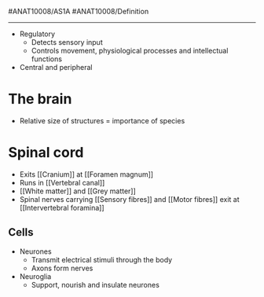 #ANAT10008/AS1A #ANAT10008/Definition 

---
- Regulatory
	- Detects sensory input
	- Controls movement, physiological processes and intellectual functions
- Central and peripheral

# The brain
- Relative size of structures = importance of species

# Spinal cord
- Exits [[Cranium]] at [[Foramen magnum]]
- Runs in [[Vertebral canal]]
- [[White matter]] and [[Grey matter]]
- Spinal nerves carrying [[Sensory fibres]] and [[Motor fibres]] exit at [[Intervertebral foramina]]

## Cells
- Neurones
	- Transmit electrical stimuli through the body
	- Axons form nerves
- Neuroglia
	- Support, nourish and insulate neurones